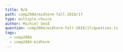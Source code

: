 ```yaml
---
title: N/A
path: comp2804/midterm-fall-2019/17
type: multiple-choice
author: Michiel Smid
question: comp2804/midterm-fall-2019/17/question.ts
tags:
  - comp2804
  - comp2804-midterm
---
```

